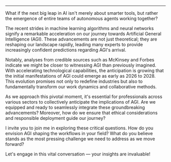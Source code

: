 ---

What if the next big leap in AI isn't merely about smarter tools, but rather the emergence of entire teams of autonomous agents working together? 

The recent strides in machine learning algorithms and neural networks signify a remarkable acceleration on our journey towards Artificial General Intelligence (AGI). These advancements are not just theoretical; they are reshaping our landscape rapidly, leading many experts to provide increasingly confident predictions regarding AGI's arrival.

Notably, analyses from credible sources such as McKinsey and Forbes indicate we might be closer to witnessing AGI than previously imagined. With accelerating technological capabilities, the anticipation is growing that the initial manifestations of AGI could emerge as early as 2026 to 2028. This evolution promises not only to redefine industries but also to fundamentally transform our work dynamics and collaborative methods.

As we approach this pivotal moment, it's essential for professionals across various sectors to collectively anticipate the implications of AGI. Are we equipped and ready to seamlessly integrate these groundbreaking advancements? Moreover, how do we ensure that ethical considerations and responsible deployment guide our journey?

I invite you to join me in exploring these critical questions. How do you envision AGI shaping the workflows in your field? What do you believe stands as the most pressing challenge we need to address as we move forward?

Let's engage in this vital conversation — your insights are invaluable!